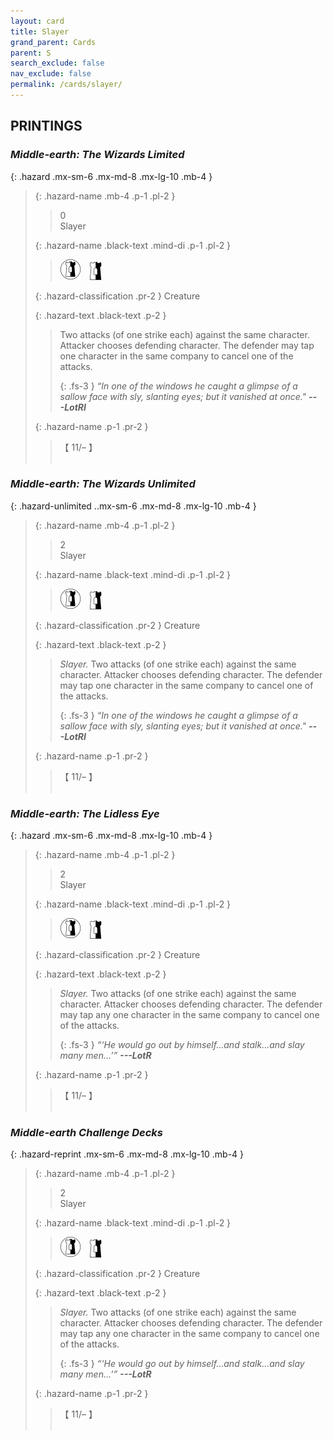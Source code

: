 ```yaml
---
layout: card
title: Slayer
grand_parent: Cards
parent: S
search_exclude: false
nav_exclude: false
permalink: /cards/slayer/
---
```


## PRINTINGS


### _Middle-earth: The Wizards Limited_

{: .hazard .mx-sm-6 .mx-md-8 .mx-lg-10 .mb-4 }
> {: .hazard-name .mb-4 .p-1 .pl-2 }
> > <div class="hazard-mp">0</div>
> > <div class="card-name">Slayer</div>
>
> {: .hazard-name .black-text .mind-di .p-1 .pl-2 }
> > ![](/assets/images/border-land.svg)&emsp;![](/assets/images/border-hold.svg)
>
> {: .hazard-classification .pr-2 }
> Creature
>
> {: .hazard-text .black-text .p-2 }
> > Two attacks (of one strike each) against the same character. Attacker chooses defending character. The defender may tap one character in the same company to cancel one of the attacks. 
> > 
> > {: .fs-3 } 
> > _“In one of the windows he caught a glimpse of a sallow face with sly, slanting eyes; but it vanished at once."_ ***---&#65279;LotRI*** 
>
> {: .hazard-name .p-1 .pr-2 }
> > <div class="card-shield">【 11/&ndash; 】</div>
> > <div class="card-corruption">&nbsp;</div>

### _Middle-earth: The Wizards Unlimited_

{: .hazard-unlimited ..mx-sm-6 .mx-md-8 .mx-lg-10 .mb-4 }
> {: .hazard-name .mb-4 .p-1 .pl-2 }
> > <div class="hazard-mp">2</div>
> > <div class="card-name">Slayer</div>
>
> {: .hazard-name .black-text .mind-di .p-1 .pl-2 }
> > ![](/assets/images/border-land.svg)&emsp;![](/assets/images/border-hold.svg)
>
> {: .hazard-classification .pr-2 }
> Creature
>
> {: .hazard-text .black-text .p-2 }
> > _Slayer._ Two attacks (of one strike each) against the same character. Attacker chooses defending character. The defender may tap one character in the same company to cancel one of the attacks. 
> > 
> > {: .fs-3 } 
> > _“In one of the windows he caught a glimpse of a sallow face with sly, slanting eyes; but it vanished at once."_ ***---&#65279;LotRI*** 
>
> {: .hazard-name .p-1 .pr-2 }
> > <div class="card-shield">【 11/&ndash; 】</div>
> > <div class="card-corruption-white">&nbsp;</div>

### _Middle-earth: The Lidless Eye_

{: .hazard .mx-sm-6 .mx-md-8 .mx-lg-10 .mb-4 }
> {: .hazard-name .mb-4 .p-1 .pl-2 }
> > <div class="hazard-mp">2</div>
> > <div class="card-name">Slayer</div>
>
> {: .hazard-name .black-text .mind-di .p-1 .pl-2 }
> > ![](/assets/images/border-land.svg)&emsp;![](/assets/images/border-hold.svg)
>
> {: .hazard-classification .pr-2 }
> Creature
>
> {: .hazard-text .black-text .p-2 }
> > _Slayer._ Two attacks (of one strike each) against the same character. Attacker chooses defending character. The defender may tap any one character in the same company to cancel one of the attacks. 
> > 
> > {: .fs-3 } 
> > _“‘He would go out by himself...and stalk...and slay many men...’”_ ***---&#65279;LotR*** 
>
> {: .hazard-name .p-1 .pr-2 }
> > <div class="card-shield">【 11/&ndash; 】</div>
> > <div class="card-corruption">&nbsp;</div>

### _Middle-earth Challenge Decks_

{: .hazard-reprint .mx-sm-6 .mx-md-8 .mx-lg-10 .mb-4 }
> {: .hazard-name .mb-4 .p-1 .pl-2 }
> > <div class="hazard-mp">2</div>
> > <div class="card-name">Slayer</div>
>
> {: .hazard-name .black-text .mind-di .p-1 .pl-2 }
> > ![](/assets/images/border-land.svg)&emsp;![](/assets/images/border-hold.svg)
>
> {: .hazard-classification .pr-2 }
> Creature
>
> {: .hazard-text .black-text .p-2 }
> > _Slayer._ Two attacks (of one strike each) against the same character. Attacker chooses defending character. The defender may tap any one character in the same company to cancel one of the attacks. 
> > 
> > {: .fs-3 } 
> > _“‘He would go out by himself...and stalk...and slay many men...’”_ ***---&#65279;LotR*** 
>
> {: .hazard-name .p-1 .pr-2 }
> > <div class="card-shield">【 11/&ndash; 】</div>
> > <div class="card-corruption-white">&nbsp;</div>
